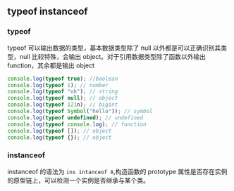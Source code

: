 ## typeof instanceof

### typeof

typeof 可以输出数据的类型，基本数据类型除了 null 以外都是可以正确识别其类型，null 比较特殊，会输出 object。对于引用数据类型除了函数以外输出 function，其余都是输出 object

```ts
console.log(typeof true); //boolean
console.log(typeof 1); // number
console.log(typeof "ok"); // string
console.log(typeof null); // object
console.log(typeof 121n); // bigint
console.log(typeof Symbol("hello")); // symbol
console.log(typeof undefined); // undefined
console.log(typeof console.log); // function
console.log(typeof []); // object
console.log(typeof {}); // object
```

### instanceof

instanceof 的语法为 `ins intanceof A`,构造函数的 prototype 属性是否存在实例的原型链上，可以检测一个实例是否继承与某个类。
